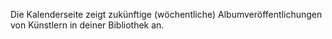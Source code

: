 Die Kalenderseite zeigt zukünftige (wöchentliche) Albumveröffentlichungen von Künstlern in deiner Bibliothek an.